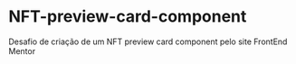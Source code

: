 # NFT-preview-card-component
 Desafio de criação de um NFT preview card component pelo site FrontEnd Mentor
